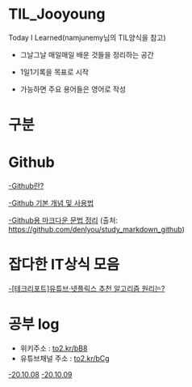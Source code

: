 # TIL_Jooyoung
Today I Learned(namjunemy님의 TIL양식을 참고)

- 그날그날 매일매일 배운 것들을 정리하는 공간

- 1일1기록을 목표로 시작

- 가능하면 주요 용어들은 영어로 작성

# 구분

# Github

[-Github란?](https://github.com/cjy324/TIL_Jooyoung/blob/main/Github%EB%9E%80%3F)

[-Github 기본 개념 및 사용법](https://github.com/cjy324/TIL_Jooyoung/blob/main/Github%20%EA%B8%B0%EB%B3%B8%20%EA%B0%9C%EB%85%90%20%EB%B0%8F%20%EC%82%AC%EC%9A%A9%EB%B2%95)

[-Github용 마크다운 문법 정리](https://github.com/cjy324/TIL_Jooyoung/blob/main/%EA%B9%83%ED%97%88%EB%B8%8C%EC%9A%A9%20%EB%A7%88%ED%81%AC%EB%8B%A4%EC%9A%B4%20%EB%AC%B8%EB%B2%95%20%EC%A0%95%EB%A6%AC)
(출처: https://github.com/denlyou/study_markdown_github)


# 잡다한 IT상식 모음
[-[테크리포트]유튜브·넷플릭스 추천 알고리즘 원리는?](https://github.com/cjy324/TIL_Jooyoung/blob/main/%5B%ED%85%8C%ED%81%AC%EB%A6%AC%ED%8F%AC%ED%8A%B8%5D%EC%9C%A0%ED%8A%9C%EB%B8%8C%C2%B7%EB%84%B7%ED%94%8C%EB%A6%AD%EC%8A%A4%20%EC%B6%94%EC%B2%9C%20%EC%95%8C%EA%B3%A0%EB%A6%AC%EC%A6%98%20%EC%9B%90%EB%A6%AC%EB%8A%94%3F)

# 공부 log
- 위키주소 : [to2.kr/bB8](https://to2.kr/bB8)
- 유튜브채널 주소 : [to2.kr/bCg](https://to2.kr/bCg)

[-20.10.08](https://github.com/cjy324/TIL_Jooyoung/blob/main/20.10.08)
[-20.10.09](https://github.com/cjy324/TIL_Jooyoung/blob/main/20.10.09)
